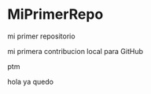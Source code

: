# MiPrimerRepo
mi primer repositorio


mi primera contribucion local para GitHub 

ptm

hola ya quedo 